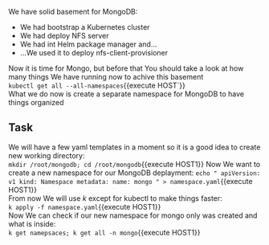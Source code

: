 We have solid basement for MongoDB:<br>
 - We had bootstrap a Kubernetes cluster<br>
 - We had deploy NFS server<br>
 - We had int Helm package manager and...<br>
 - ...We used it to deploy nfs-client-provisioner<br>

Now it is time for Mongo, but before that You should take a look at how many things We have running now to achive this basement<br>
`kubectl get all --all-namespaces`{{execute HOST`}}<br>
What we do now is create a separate namespace for MongoDB to have things organized<br>
## Task

We will have a few yaml templates in a moment so it is a good idea to create new working directory:<br>
`mkdir /root/mongodb; cd /root/mongodb`{{execute HOST1}}
Now We want to create a new namespace for our MongoDB deplayment:
`echo "
apiVersion: v1
kind: Namespace
metadata:
  name: mongo
" > namespace.yaml`{{execute HOST1}}<br>
From now We will use _k_ except for kubectl to make things faster:<br>
`k apply -f namespace.yaml`{{execute HOST1}}<br>
Now We can check if our new namespace for mongo only was created and what is inside:<br>
`k get namepsaces; k get all -n mongo`{{execute HOST1}}<br>
